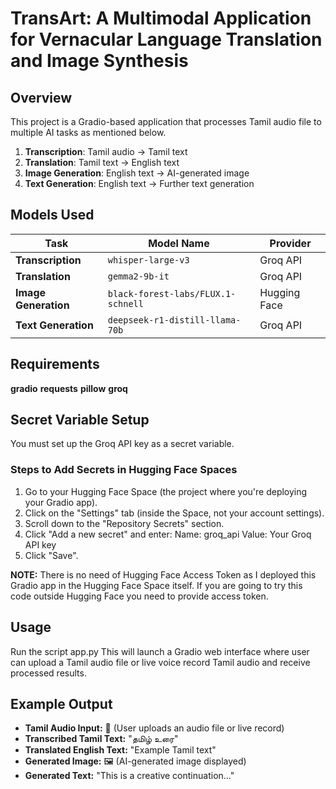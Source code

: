 # TransArt: A Multimodal Application for Vernacular Language Translation and Image Synthesis

## Overview
This project is a Gradio-based application that processes Tamil audio file to multiple AI tasks as mentioned below.

1. **Transcription**: Tamil audio → Tamil text
2. **Translation**: Tamil text → English text
3. **Image Generation**: English text → AI-generated image
4. **Text Generation**: English text → Further text generation

## Models Used
| Task                     | Model Name                              | Provider     |
|--------------------------|----------------------------------------|-------------|
| **Transcription**        | `whisper-large-v3`                     | Groq API    |
| **Translation**          | `gemma2-9b-it`                         | Groq API    |
| **Image Generation**     | `black-forest-labs/FLUX.1-schnell`     | Hugging Face |
| **Text Generation**      | `deepseek-r1-distill-llama-70b`        | Groq API    |

## Requirements
**gradio**
**requests**
**pillow**
**groq**

## Secret Variable Setup
You must set up the Groq API key as a secret variable.
### Steps to Add Secrets in Hugging Face Spaces
1. Go to your Hugging Face Space (the project where you're deploying your Gradio app).
2. Click on the "Settings" tab (inside the Space, not your account settings).
3. Scroll down to the "Repository Secrets" section.
4. Click "Add a new secret" and enter:
    Name: groq_api
    Value: Your Groq API key
5. Click "Save".

**NOTE:** There is no need of Hugging Face Access Token as I deployed this Gradio app in the Hugging Face Space itself. If you are going to try this code outside Hugging Face you need to provide access token.

## Usage
Run the script app.py
This will launch a Gradio web interface where user can upload a Tamil audio file or live voice record Tamil audio and receive processed results.

## Example Output
- **Tamil Audio Input:** 🎤 (User uploads an audio file or live record)
- **Transcribed Tamil Text:** "தமிழ் உரை"
- **Translated English Text:** "Example Tamil text"
- **Generated Image:** 🖼️ (AI-generated image displayed)
- **Generated Text:** "This is a creative continuation..."
